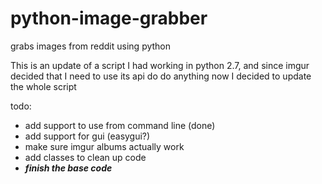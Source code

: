 # python-image-grabber
grabs images from reddit using python

This is an update of a script I had working in python 2.7, and since imgur decided that I need to use its api do do anything now I decided to update the whole script

todo:

- add support to use from command line (done)
- add support for gui (easygui?)
- make sure imgur albums actually work
- add classes to clean up code
- ***finish the base code***
